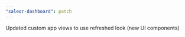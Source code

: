 ```yaml
---
"saleor-dashboard": patch
---
```


Updated custom app views to use refreshed look (new UI components)
